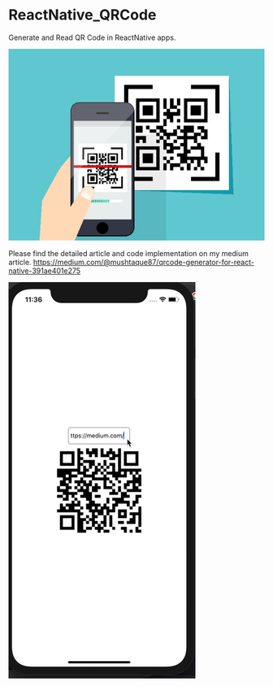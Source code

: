 # ReactNative_QRCode
Generate and Read QR Code in ReactNative apps.

![HeaderImage](QR.jpg)

Please find the detailed article and code implementation on my medium article.
https://medium.com/@mushtaque87/qrcode-generator-for-react-native-391ae401e275

![QRCode Generating](QRCode_.gif)
